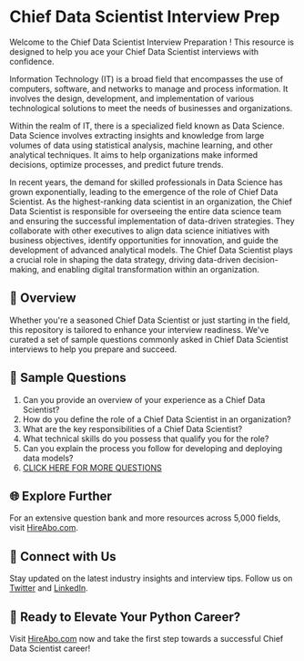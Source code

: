# Chief Data Scientist Interview Prep

Welcome to the Chief Data Scientist Interview Preparation ! This resource is designed to help you ace your Chief Data Scientist interviews with confidence.

Information Technology (IT) is a broad field that encompasses the use of computers, software, and networks to manage and process information. It involves the design, development, and implementation of various technological solutions to meet the needs of businesses and organizations.

Within the realm of IT, there is a specialized field known as Data Science. Data Science involves extracting insights and knowledge from large volumes of data using statistical analysis, machine learning, and other analytical techniques. It aims to help organizations make informed decisions, optimize processes, and predict future trends.

In recent years, the demand for skilled professionals in Data Science has grown exponentially, leading to the emergence of the role of Chief Data Scientist. As the highest-ranking data scientist in an organization, the Chief Data Scientist is responsible for overseeing the entire data science team and ensuring the successful implementation of data-driven strategies. They collaborate with other executives to align data science initiatives with business objectives, identify opportunities for innovation, and guide the development of advanced analytical models. The Chief Data Scientist plays a crucial role in shaping the data strategy, driving data-driven decision-making, and enabling digital transformation within an organization.

## 🚀 Overview

Whether you're a seasoned Chief Data Scientist or just starting in the field, this repository is tailored to enhance your interview readiness. We've curated a set of sample questions commonly asked in Chief Data Scientist interviews to help you prepare and succeed.

## 📝 Sample Questions

1. Can you provide an overview of your experience as a Chief Data Scientist?
2. How do you define the role of a Chief Data Scientist in an organization?
3. What are the key responsibilities of a Chief Data Scientist?
4. What technical skills do you possess that qualify you for the role?
5. Can you explain the process you follow for developing and deploying data models?
6. [CLICK HERE FOR MORE QUESTIONS](https://hireabo.com/job/0_3_13/Chief%20Data%20Scientist)

## 🌐 Explore Further

For an extensive question bank and more resources across 5,000 fields, visit [HireAbo.com](https://www.hireabo.com).

## 📱 Connect with Us

Stay updated on the latest industry insights and interview tips. Follow us on [Twitter](https://twitter.com/hireabo) and [LinkedIn](https://www.linkedin.com/in/hire-abo-3609972a8/).

## 🚀 Ready to Elevate Your Python Career?

Visit [HireAbo.com](https://www.hireabo.com) now and take the first step towards a successful Chief Data Scientist career!
